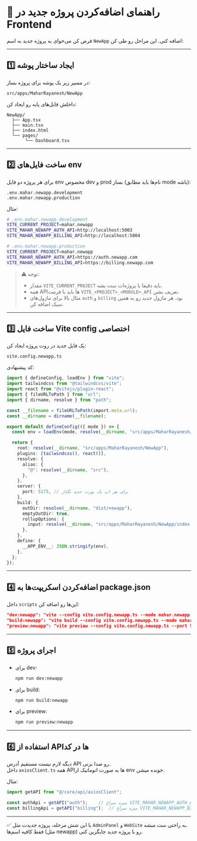 # 📖 راهنمای اضافه‌کردن پروژه جدید در Frontend

فرض کن می‌خوای یه پروژه جدید به اسم `NewApp` اضافه کنی. این مراحل رو طی کن:

---

## 1️⃣ ایجاد ساختار پوشه
در مسیر زیر یک پوشه برای پروژه بساز:
```
src/apps/MaharRayanesh/NewApp
```

داخلش فایل‌های پایه رو ایجاد کن:
```
NewApp/
  ├── App.tsx
  ├── main.tsx
  ├── index.html
  └── pages/
       └── Dashboard.tsx
```

---

## 2️⃣ ساخت فایل‌های env
برای هر پروژه دو فایل env مخصوص dev و prod بساز (نام‌ها باید مطابق mode باشه):

```
.env.mahar.newapp.development
.env.mahar.newapp.production
```

مثال:
```bash
# .env.mahar.newapp.development
VITE_CURRENT_PROJECT=mahar.newapp
VITE_MAHAR_NEWAPP_AUTH_API=http://localhost:5003
VITE_MAHAR_NEWAPP_BILLING_API=http://localhost:5004

# .env.mahar.newapp.production
VITE_CURRENT_PROJECT=mahar.newapp
VITE_MAHAR_NEWAPP_AUTH_API=https://auth.newapp.com
VITE_MAHAR_NEWAPP_BILLING_API=https://billing.newapp.com
```

> ⚠️ توجه:  
> - مقدار `VITE_CURRENT_PROJECT` باید دقیقا با پروژه‌ات ست بشه.  
> - همه APIها باید با فرمت `VITE_<PROJECT>_<MODULE>_API` تعریف بشن.  
> - مثال بالا برای ماژول‌های `auth` و `billing` بود. هر ماژول جدید رو به همین سبک اضافه کن.

---

## 3️⃣ ساخت فایل Vite config اختصاصی
یک فایل جدید در روت پروژه ایجاد کن:
```
vite.config.newapp.ts
```

کد پیشنهادی:

```ts
import { defineConfig, loadEnv } from "vite";
import tailwindcss from "@tailwindcss/vite";
import react from "@vitejs/plugin-react";
import { fileURLToPath } from "url";
import { dirname, resolve } from "path";

const __filename = fileURLToPath(import.meta.url);
const __dirname = dirname(__filename);

export default defineConfig(({ mode }) => {
  const env = loadEnv(mode, resolve(__dirname, "src/apps/MaharRayanesh/NewApp"));

  return {
    root: resolve(__dirname, "src/apps/MaharRayanesh/NewApp"),
    plugins: [tailwindcss(), react()],
    resolve: {
      alias: {
        "@": resolve(__dirname, "src"),
      },
    },
    server: {
      port: 5175, // برای هر اپ یک پورت جدید بگذار
    },
    build: {
      outDir: resolve(__dirname, "dist/newapp"),
      emptyOutDir: true,
      rollupOptions: {
        input: resolve(__dirname, "src/apps/MaharRayanesh/NewApp/index.html"),
      },
    },
    define: {
      __APP_ENV__: JSON.stringify(env),
    },
  };
});
```

---

## 4️⃣ اضافه‌کردن اسکریپت‌ها به package.json
داخل `scripts` این‌ها رو اضافه کن:

```json
"dev:newapp": "vite --config vite.config.newapp.ts --mode mahar.newapp.development",
"build:newapp": "vite build --config vite.config.newapp.ts --mode mahar.newapp.production",
"preview:newapp": "vite preview --config vite.config.newapp.ts --port 5175"
```

---

## 5️⃣ اجرای پروژه
- برای dev:
  ```bash
  npm run dev:newapp
  ```
- برای build:
  ```bash
  npm run build:newapp
  ```
- برای preview:
  ```bash
  npm run preview:newapp
  ```

---

## 6️⃣ استفاده از APIها در کد
دیگه لازم نیست مستقیم آدرس API رو صدا بزنی.  
داخل `axiosClient.ts` همه APIها به صورت اتوماتیک از env خونده میشن.  

مثال:  
```ts
import getAPI from "@/core/api/axiosClient";

const authApi = getAPI("auth");    // میره سراغ VITE_MAHAR_NEWAPP_AUTH_API
const billingApi = getAPI("billing");  // میره سراغ VITE_MAHAR_NEWAPP_BILLING_API
```

---

✅ با این شش مرحله، پروژه جدیدت مثل `AdminPanel` و `WebSite` به راحتی ست میشه.  
فقط کافیه اسم‌ها (مثل newapp) رو با پروژه جدید جایگزین کنی.
